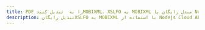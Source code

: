 ---title: PDF را به  تبدیل کنیدMOBIXML، XSLFO به MOBIXML مبدل رایگان یا Nodejs SDKdescription: تبدیل رایگانXSLFO به MOBIXML با استفاده از Nodejs Cloud APIs & SDK همچنین اسناد PDF را در Cloud ایجاد، ویرایش و رندر کنید.---
